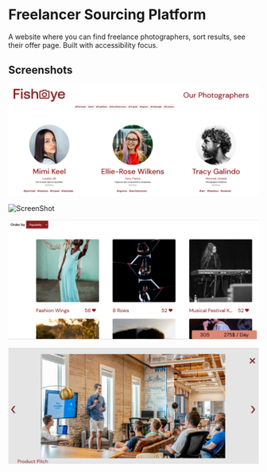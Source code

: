 <h1>Freelancer Sourcing Platform</h1>
A website where you can find freelance photographers, sort results, see their offer page. Built with accessibility focus.
<h2>Screenshots</h2>

![ScreenShot](https://github.com/lukablasi/FreelancerSourcingPlatform/blob/master/screenshots/mainpage.PNG)

![ScreenShot](https://github.com/lukablasi/FreelancerSourcingPlatform/blob/master/screenshots/singlepage.PNG)

![ScreenShot](https://github.com/lukablasi/FreelancerSourcingPlatform/blob/master/screenshots/gallery.PNG)

![ScreenShot](https://github.com/lukablasi/FreelancerSourcingPlatform/blob/master/screenshots/modalbox.PNG)

